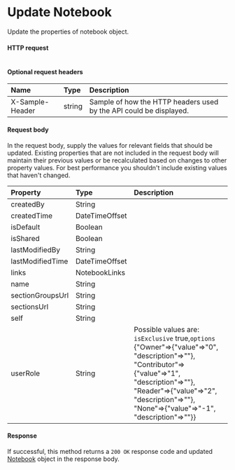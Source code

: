 # Update Notebook

Update the properties of notebook object.
#### HTTP request
<!-- { "blockType": "ignored" } -->
```http

```

#### Optional request headers
| Name       | Type | Description|
|:-----------|:------|:----------|
| X-Sample-Header  | string  | Sample of how the HTTP headers used by the API could be displayed.|

#### Request body
In the request body, supply the values for relevant fields that should be updated. Existing properties that are not included in the request body will maintain their previous values or be recalculated based on changes to other property values. For best performance you shouldn't include existing values that haven't changed.

| Property	   | Type	|Description|
|:---------------|:--------|:----------|
|createdBy|String||
|createdTime|DateTimeOffset||
|isDefault|Boolean||
|isShared|Boolean||
|lastModifiedBy|String||
|lastModifiedTime|DateTimeOffset||
|links|NotebookLinks||
|name|String||
|sectionGroupsUrl|String||
|sectionsUrl|String||
|self|String||
|userRole|String| Possible values are: `isExclusive` true,`options` {"Owner"=>{"value"=>"0", "description"=>""}, "Contributor"=>{"value"=>"1", "description"=>""}, "Reader"=>{"value"=>"2", "description"=>""}, "None"=>{"value"=>"-1", "description"=>""}}|

#### Response
If successful, this method returns a `200 OK` response code and updated [Notebook](../resources/notebook.md) object in the response body.
